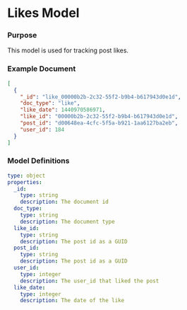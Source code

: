 
# Likes Model

### Purpose

This model is used for tracking post likes.

### Example Document

```json
[
  {
    "_id": "like_00000b2b-2c32-55f2-b9b4-b617943d0e1d",
    "doc_type": "like",
    "like_date": 1440970586971,
    "like_id": "00000b2b-2c32-55f2-b9b4-b617943d0e1d",
    "post_id": "d00648ea-4cfc-5f5a-b921-1aa6127ba2eb",
    "user_id": 184
  }
]
```

### Model Definitions

```yaml
type: object
properties:
  _id:
    type: string
    description: The document id
  doc_type:
    type: string
    description: The document type
  like_id:
    type: string
    description: The post id as a GUID
  post_id:
    type: string
    description: The post id as a GUID
  user_id:
    type: integer
    description: The user_id that liked the post
  like_date:
    type: integer
    description: The date of the like
```
